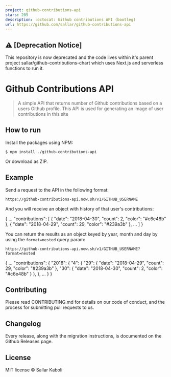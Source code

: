 ```yaml
---
project: github-contributions-api
stars: 205
description: :octocat: Github contributions API (bootleg)
url: https://github.com/sallar/github-contributions-api
---
```


⚠️ \[Deprecation Notice\]
-------------------------

This repository is now deprecated and the code lives within it's parent project sallar/github-contributions-chart which uses Next.js and serverless functions to run it.

Github Contributions API
========================

> A simple API that returns number of Github contributions based on a users Github profile. This API is used for generating an image of user contributions in this site

How to run
----------

Install the packages using NPM:

```
$ npm install ./github-contributions-api
```

Or download as ZIP.

Example
-------

Send a request to the API in the following format:

```
https://github-contributions-api.now.sh/v1/GITHUB_USERNAME
```

And you will receive an object with history of that user's contributions:

{
  ...
  "contributions": \[
    {
      "date": "2018-04-30",
      "count": 2,
      "color": "#c6e48b"
    },
    {
      "date": "2018-04-29",
      "count": 29,
      "color": "#239a3b"
    },
    ...
  \]
}

You can return the results as an object keyed by year, month and day by using the `format=nested` query param:

```
https://github-contributions-api.now.sh/v1/GITHUB_USERNAME?format=nested
```

{
  ...
  "contributions": {
     "2018": {
       "4": {
         "29": {
           "date": "2018-04-29",
           "count": 29,
           "color": "#239a3b"
         },
         "30": {
           "date": "2018-04-30",
           "count": 2,
           "color": "#c6e48b"
         }
       },
    },
    ...
  }
}

Contributing
------------

Please read CONTRIBUTING.md for details on our code of conduct, and the process for submitting pull requests to us.

Changelog
---------

Every release, along with the migration instructions, is documented on the Github Releases page.

License
-------

MIT license © Sallar Kaboli
